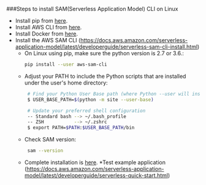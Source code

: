 ###Steps to install SAM(Serverless Application Model) CLI on Linux
* Install pip from [here](https://pip.pypa.io/en/stable/installing/).
* Install AWS CLI from [here](https://docs.aws.amazon.com/cli/latest/userguide/).
* Install Docker from [here](https://www.docker.com/).
* Install the AWS SAM CLI (https://docs.aws.amazon.com/serverless-application-model/latest/developerguide/serverless-sam-cli-install.html)
  * On Linux using pip, make sure the python version is  2.7 or 3.6.:
    ```bash
    pip install --user aws-sam-cli

    ````
  * Adjust your PATH to include the Python scripts that are installed under the user's home directory:
    ```bash 
     # Find your Python User Base path (where Python --user will install packages/scripts)
     $ USER_BASE_PATH=$(python -m site --user-base)

     # Update your preferred shell configuration
     -- Standard bash --> ~/.bash_profile
     -- ZSH           --> ~/.zshrc
     $ export PATH=$PATH:$USER_BASE_PATH/bin
    ```
  * Check SAM version:
    ```bash
     sam --version
    ```
  * Complete installation is [here](https://docs.aws.amazon.com/serverless-application-model/latest/developerguide/serverless-sam-cli-install-additional.html#serverless-sam-cli-install-using-pip).
*Test example application (https://docs.aws.amazon.com/serverless-application-model/latest/developerguide/serverless-quick-start.html)